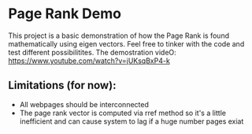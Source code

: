 # Page Rank Demo
This project is a basic demonstration of how the Page Rank is found mathematically using eigen vectors. Feel free to tinker with the code and test different possibilitites.
The demostration videO: https://www.youtube.com/watch?v=jUKsqBxP4-k
## Limitations (for now):
- All webpages should be interconnected
- The page rank vector is computed via rref method so it's a little inefficient and can cause system to lag if a huge number pages exiat
